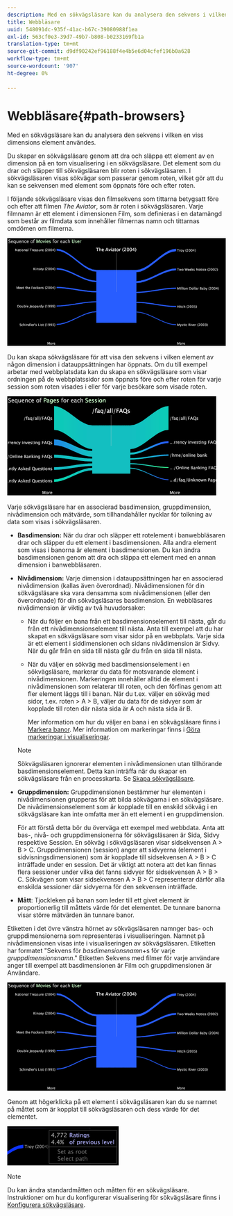 ```yaml
---
description: Med en sökvägsläsare kan du analysera den sekvens i vilken en viss dimensions element användes.
title: Webbläsare
uuid: 548091dc-935f-41ac-b67c-39080988f1ea
exl-id: 563cf0e3-39d7-49b7-b808-b0233169fb1a
translation-type: tm+mt
source-git-commit: d9df90242ef96188f4e4b5e6d04cfef196b0a628
workflow-type: tm+mt
source-wordcount: '907'
ht-degree: 0%

---
```


# Webbläsare{#path-browsers}

Med en sökvägsläsare kan du analysera den sekvens i vilken en viss dimensions element användes.

Du skapar en sökvägsläsare genom att dra och släppa ett element av en dimension på en tom visualisering i en sökvägsläsare. Det element som du drar och släpper till sökvägsläsaren blir roten i sökvägsläsaren. I sökvägsläsaren visas sökvägar som passerar genom roten, vilket gör att du kan se sekvensen med element som öppnats före och efter roten.

I följande sökvägsläsare visas den filmsekvens som tittarna betygsatt före och efter att filmen *The Aviator*, som är roten i sökvägsläsaren. Varje filmnamn är ett element i dimensionen Film, som definieras i en datamängd som består av filmdata som innehåller filmernas namn och tittarnas omdömen om filmerna.

![](assets/vis_PathBrowser_Movies.png)

Du kan skapa sökvägsläsare för att visa den sekvens i vilken element av någon dimension i datauppsättningen har öppnats. Om du till exempel arbetar med webbplatsdata kan du skapa en sökvägsläsare som visar ordningen på de webbplatssidor som öppnats före och efter roten för varje session som roten visades i eller för varje besökare som visade roten.

![](assets/vis_PathBrowser_Pages.png)

Varje sökvägsläsare har en associerad basdimension, gruppdimension, nivådimension och mätvärde, som tillhandahåller nycklar för tolkning av data som visas i sökvägsläsaren.

* **Basdimension:** När du drar och släpper ett rotelement i banwebbläsaren drar och släpper du ett element i basdimensionen. Alla andra element som visas i banorna är element i basdimensionen. Du kan ändra basdimensionen genom att dra och släppa ett element med en annan dimension i banwebbläsaren.
* **Nivådimension:** Varje dimension i datauppsättningen har en associerad nivådimension (kallas även överordnad). Nivådimensionen för din sökvägsläsare ska vara densamma som nivådimensionen (eller den överordnade) för din sökvägsläsares basdimension. En webbläsares nivådimension är viktig av två huvudorsaker:

   * När du följer en bana från ett basdimensionselement till nästa, går du från ett nivådimensionselement till nästa. Anta till exempel att du har skapat en sökvägsläsare som visar sidor på en webbplats. Varje sida är ett element i siddimensionen och sidans nivådimension är Sidvy. När du går från en sida till nästa går du från en sida till nästa.
   * När du väljer en sökväg med basdimensionselement i en sökvägsläsare, markerar du data för motsvarande element i nivådimensionen. Markeringen innehåller alltid de element i nivådimensionen som relaterar till roten, och den förfinas genom att fler element läggs till i banan. När du t.ex. väljer en sökväg med sidor, t.ex. roten > A > B, väljer du data för de sidvyer som är kopplade till roten där nästa sida är A och nästa sida är B.

      Mer information om hur du väljer en bana i en sökvägsläsare finns i [Markera banor](../../../../home/c-get-started/c-analysis-vis/c-path-browsers/t-sel-paths.md#task-bf44d08c71954ef2adec4b82f840adeb). Mer information om markeringar finns i [Göra markeringar i visualiseringar](../../../../home/c-get-started/c-vis/c-sel-vis/c-sel-vis.md#concept-012870ec22c7476e9afbf3b8b2515746).
   >[!NOTE]
   >
   >Sökvägsläsaren ignorerar elementen i nivådimensionen utan tillhörande basdimensionselement. Detta kan inträffa när du skapar en sökvägsläsare från en processkarta. Se [Skapa sökvägsläsare](../../../../home/c-get-started/c-analysis-vis/c-path-browsers/c-create-path-browsers.md#concept-e120de6a740d4b6f98dda9e2b638f6ff).

* **Gruppdimension:** Gruppdimensionen bestämmer hur elementen i nivådimensionen grupperas för att bilda sökvägarna i en sökvägsläsare. De nivådimensionselement som är kopplade till en enskild sökväg i en sökvägsläsare kan inte omfatta mer än ett element i en gruppdimension.

   För att förstå detta bör du överväga ett exempel med webbdata. Anta att bas-, nivå- och gruppdimensionerna för sökvägsläsaren är Sida, Sidvy respektive Session. En sökväg i sökvägsläsaren visar sidsekvensen A > B > C. Gruppdimensionen (session) anger att sidvyerna (element i sidvisningsdimensionen) som är kopplade till sidsekvensen A > B > C inträffade under en session. Det är viktigt att notera att det kan finnas flera sessioner under vilka det fanns sidvyer för sidsekvensen A > B > C. Sökvägen som visar sidsekvensen A > B > C representerar därför alla enskilda sessioner där sidvyerna för den sekvensen inträffade.

* **Mått**: Tjockleken på banan som leder till ett givet element är proportionerlig till måttets värde för det elementet. De tunnare banorna visar större mätvärden än tunnare banor.

Etiketten i det övre vänstra hörnet av sökvägsläsaren namnger bas- och gruppdimensionerna som representeras i visualiseringen. Namnet på nivådimensionen visas inte i visualiseringen av sökvägsläsaren. Etiketten har formatet &quot;Sekvens för *basdimensionsnamn*+s för varje *gruppdimensionsnamn*.&quot; Etiketten Sekvens med filmer för varje användare anger till exempel att basdimensionen är Film och gruppdimensionen är Användare.

![](assets/vis_PathBrowser_Movies.png)

Genom att högerklicka på ett element i sökvägsläsaren kan du se namnet på måttet som är kopplat till sökvägsläsaren och dess värde för det elementet.

![](assets/vis_PathBrowser_RightClick.png)

>[!NOTE]
>
>Du kan ändra standardmåtten och måtten för en sökvägsläsare. Instruktioner om hur du konfigurerar visualisering för sökvägsläsare finns i [Konfigurera sökvägsläsare](../../../../home/c-get-started/c-intf-anlys-ftrs/t-config-path-brwsr.md#task-bbb3ddaa140a414f984b697c2b8202a3).
